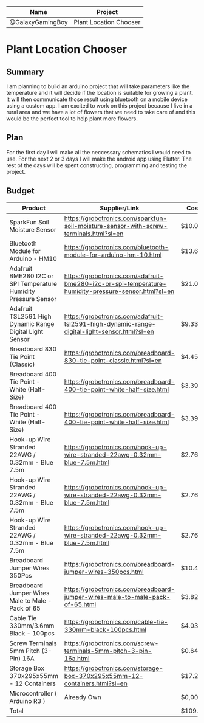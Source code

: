 <!--
 Copyright (c) 2023 GalaxyGamingBoy

 This software is released under the MIT License.
 https://opensource.org/licenses/MIT
-->

<!-- --- -->
<!-- name: "@GalaxyGamingBoy" -->
<!-- project: "Plant Location Chooser" -->
<!-- --- -->

| Name             | Project                |
| ---------------- | ---------------------- |
| @GalaxyGamingBoy | Plant Location Chooser |

# Plant Location Chooser

## Summary

I am planning to build an arduino project that will take parameters like the temperature and it will decide if the location is suitable for growing a plant.
It will then communicate those result using bluetooth on a mobile device using a custom app.
I am excited to work on this project because I live in a rural area and we have a lot of flowers that we need to take care of and this would be the perfect tool to help plant more flowers.

## Plan

For the first day I will make all the neccessary schematics I would need to use.
For the next 2 or 3 days I will make the android app using Flutter.
The rest of the days will be spent constructing, programming and testing the project.

## Budget

| Product                                                         | Supplier/Link                                                                                       | Cost    |
| --------------------------------------------------------------- | --------------------------------------------------------------------------------------------------- | ------- |
| SparkFun Soil Moisture Sensor                                   | https://grobotronics.com/sparkfun-soil-moisture-sensor-with-screw-terminals.html?sl=en              | $10.07  |
| Bluetooth Module for Arduino - HM10                             | https://grobotronics.com/bluetooth-module-for-arduino-hm-10.html                                    | $13.67  |
| Adafruit BME280 I2C or SPI Temperature Humidity Pressure Sensor | https://grobotronics.com/adafruit-bme280-i2c-or-spi-temperature-humidity-pressure-sensor.html?sl=en | $21.09  |
| Adafruit TSL2591 High Dynamic Range Digital Light Sensor        | https://grobotronics.com/adafruit-tsl2591-high-dynamic-range-digital-light-sensor.html?sl=en        | $9.33   |
| Breadboard 830 Tie Point (Classic)                              | https://grobotronics.com/breadboard-830-tie-point-classic.html?sl=en                                | $4.45   |
| Breadboard 400 Tie Point - White (Half-Size)                    | https://grobotronics.com/breadboard-400-tie-point-white-half-size.html                              | $3.39   |
| Breadboard 400 Tie Point - White (Half-Size)                    | https://grobotronics.com/breadboard-400-tie-point-white-half-size.html                              | $3.39   |
| Hook-up Wire Stranded 22AWG / 0.32mm - Blue 7.5m                | https://grobotronics.com/hook-up-wire-stranded-22awg-0.32mm-blue-7.5m.html                          | $2.76   |
| Hook-up Wire Stranded 22AWG / 0.32mm - Blue 7.5m                | https://grobotronics.com/hook-up-wire-stranded-22awg-0.32mm-blue-7.5m.html                          | $2.76   |
| Hook-up Wire Stranded 22AWG / 0.32mm - Blue 7.5m                | https://grobotronics.com/hook-up-wire-stranded-22awg-0.32mm-blue-7.5m.html                          | $2.76   |
| Breadboard Jumper Wires 350Pcs                                  | https://grobotronics.com/breadboard-jumper-wires-350pcs.html                                        | $10.49  |
| Breadboard Jumper Wires Male to Male - Pack of 65               | https://grobotronics.com/breadboard-jumper-wires-male-to-male-pack-of-65.html                       | $3.82   |
| Cable Tie 330mm/3.6mm Black - 100pcs                            | https://grobotronics.com/cable-tie-330mm-black-100pcs.html                                          | $4.03   |
| Screw Terminals 5mm Pitch (3-Pin) 16A                           | https://grobotronics.com/screw-terminals-5mm-pitch-3-pin-16a.html                                   | $0.64   |
| Storage Box 370x295x55mm - 12 Containers                        | https://grobotronics.com/storage-box-370x295x55mm-12-containers.html?sl=en                          | $17.21  |
| Microcontroller ( Arduino R3 )                                  | Already Own                                                                                         | $0,00   |
| Total                                                           |                                                                                                     | $109.85 |
